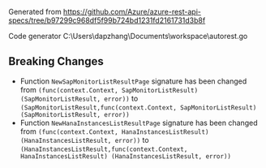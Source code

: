 
Generated from https://github.com/Azure/azure-rest-api-specs/tree/b97299c968df5f99b724bd1231fd2161731d3b8f

Code generator C:\Users\dapzhang\Documents\workspace\autorest.go

## Breaking Changes

- Function `NewSapMonitorListResultPage` signature has been changed from `(func(context.Context, SapMonitorListResult) (SapMonitorListResult, error))` to `(SapMonitorListResult,func(context.Context, SapMonitorListResult) (SapMonitorListResult, error))`
- Function `NewHanaInstancesListResultPage` signature has been changed from `(func(context.Context, HanaInstancesListResult) (HanaInstancesListResult, error))` to `(HanaInstancesListResult,func(context.Context, HanaInstancesListResult) (HanaInstancesListResult, error))`

